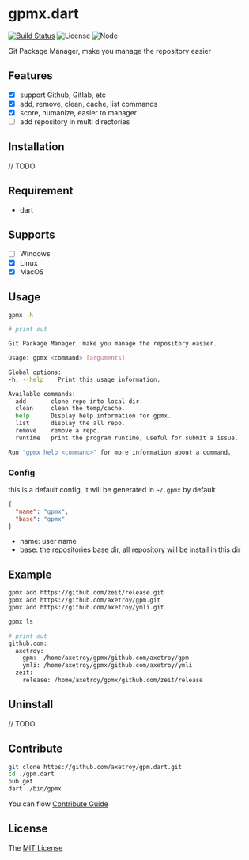 # gpmx.dart 
[![Build Status](https://travis-ci.org/axetroy/gpm.svg?branch=master)](https://travis-ci.org/axetroy/gpm)
![License](https://img.shields.io/badge/license-MIT-green.svg)
![Node](https://img.shields.io/badge/dart-%3E=1.2.0-blue.svg?style=flat-square)



Git Package Manager, make you manage the repository easier

## Features

- [x] support Github, Gitlab, etc
- [x] add, remove, clean, cache, list commands
- [x] score, humanize, easier to manager
- [ ] add repository in multi directories

## Installation

// TODO

## Requirement

- dart

## Supports

- [ ] Windows
- [x] Linux
- [x] MacOS

## Usage

```bash
gpmx -h

# print out

Git Package Manager, make you manage the repository easier.

Usage: gpmx <command> [arguments]

Global options:
-h, --help    Print this usage information.

Available commands:
  add       clone repo into local dir.
  clean     clean the temp/cache.
  help      Display help information for gpmx.
  list      display the all repo.
  remove    remove a repo.
  runtime   print the program runtime, useful for submit a issue.

Run "gpmx help <command>" for more information about a command.

```

### Config

this is a default config, it will be generated in ``~/.gpmx`` by default

```json
{
  "name": "gpmx",
  "base": "gpmx"
}
```

- name: user name
- base: the repositories base dir, all repository will be install in this dir

## Example

```bash
gpmx add https://github.com/zeit/release.git
gpmx add https://github.com/axetroy/gpm.git
gpmx add https://github.com/axetroy/ymli.git

gpmx ls

# print out
github.com: 
  axetroy: 
    gpm:  /home/axetroy/gpmx/github.com/axetroy/gpm
    ymli: /home/axetroy/gpmx/github.com/axetroy/ymli
  zeit: 
    release: /home/axetroy/gpmx/github.com/zeit/release
```

## Uninstall

// TODO

## Contribute

```bash
git clone https://github.com/axetroy/gpm.dart.git
cd ./gpm.dart
pub get
dart ./bin/gpmx
```

You can flow [Contribute Guide](https://github.com/axetroy/gpm/blob/master/contributing.md)

## License

The [MIT License](https://github.com/axetroy/gpm/blob/master/LICENSE)

